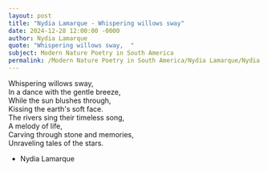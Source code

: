 ```yaml
---
layout: post
title: "Nydia Lamarque - Whispering willows sway"
date: 2024-12-28 12:00:00 -0000
author: Nydia Lamarque
quote: "Whispering willows sway,  "
subject: Modern Nature Poetry in South America
permalink: /Modern Nature Poetry in South America/Nydia Lamarque/Nydia Lamarque - Whispering willows sway
---
```


Whispering willows sway,  
In a dance with the gentle breeze,  
While the sun blushes through,  
Kissing the earth's soft face.  
The rivers sing their timeless song,  
A melody of life,  
Carving through stone and memories,  
Unraveling tales of the stars.

- Nydia Lamarque
